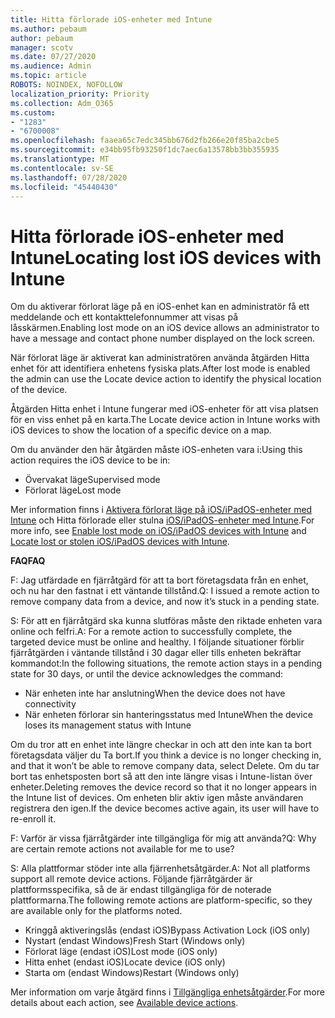 ```yaml
---
title: Hitta förlorade iOS-enheter med Intune
ms.author: pebaum
author: pebaum
manager: scotv
ms.date: 07/27/2020
ms.audience: Admin
ms.topic: article
ROBOTS: NOINDEX, NOFOLLOW
localization_priority: Priority
ms.collection: Adm_O365
ms.custom:
- "1283"
- "6700008"
ms.openlocfilehash: faaea65c7edc345bb676d2fb266e20f85ba2cbe5
ms.sourcegitcommit: e34bb95fb93250f1dc7aec6a13578bb3bb355935
ms.translationtype: MT
ms.contentlocale: sv-SE
ms.lasthandoff: 07/28/2020
ms.locfileid: "45440430"
---
```

# <a name="locating-lost-ios-devices-with-intune"></a><span data-ttu-id="59874-102">Hitta förlorade iOS-enheter med Intune</span><span class="sxs-lookup"><span data-stu-id="59874-102">Locating lost iOS devices with Intune</span></span>

<span data-ttu-id="59874-103">Om du aktiverar förlorat läge på en iOS-enhet kan en administratör få ett meddelande och ett kontakttelefonnummer att visas på låsskärmen.</span><span class="sxs-lookup"><span data-stu-id="59874-103">Enabling lost mode on an iOS device allows an administrator to have a message and contact phone number displayed on the lock screen.</span></span>

<span data-ttu-id="59874-104">När förlorat läge är aktiverat kan administratören använda åtgärden Hitta enhet för att identifiera enhetens fysiska plats.</span><span class="sxs-lookup"><span data-stu-id="59874-104">After lost mode is enabled the admin can use the Locate device action to identify the physical location of the device.</span></span>

<span data-ttu-id="59874-105">Åtgärden Hitta enhet i Intune fungerar med iOS-enheter för att visa platsen för en viss enhet på en karta.</span><span class="sxs-lookup"><span data-stu-id="59874-105">The Locate device action in Intune works with iOS devices to show the location of a specific device on a map.</span></span>

<span data-ttu-id="59874-106">Om du använder den här åtgärden måste iOS-enheten vara i:</span><span class="sxs-lookup"><span data-stu-id="59874-106">Using this action requires the iOS device to be in:</span></span>

- <span data-ttu-id="59874-107">Övervakat läge</span><span class="sxs-lookup"><span data-stu-id="59874-107">Supervised mode</span></span>
- <span data-ttu-id="59874-108">Förlorat läge</span><span class="sxs-lookup"><span data-stu-id="59874-108">Lost mode</span></span>

<span data-ttu-id="59874-109">Mer information finns i [Aktivera förlorat läge på iOS/iPadOS-enheter med Intune](https://docs.microsoft.com/intune/device-lost-mode) och Hitta förlorade eller stulna [iOS/iPadOS-enheter med Intune](https://docs.microsoft.com/intune/device-locate).</span><span class="sxs-lookup"><span data-stu-id="59874-109">For more info, see [Enable lost mode on iOS/iPadOS devices with Intune](https://docs.microsoft.com/intune/device-lost-mode) and [Locate lost or stolen iOS/iPadOS devices with Intune](https://docs.microsoft.com/intune/device-locate).</span></span>

<span data-ttu-id="59874-110">**FAQ**</span><span class="sxs-lookup"><span data-stu-id="59874-110">**FAQ**</span></span>

<span data-ttu-id="59874-111">F: Jag utfärdade en fjärråtgärd för att ta bort företagsdata från en enhet, och nu har den fastnat i ett väntande tillstånd.</span><span class="sxs-lookup"><span data-stu-id="59874-111">Q: I issued a remote action to remove company data from a device, and now it’s stuck in a pending state.</span></span>

<span data-ttu-id="59874-112">S: För att en fjärråtgärd ska kunna slutföras måste den riktade enheten vara online och felfri.</span><span class="sxs-lookup"><span data-stu-id="59874-112">A: For a remote action to successfully complete, the targeted device must be online and healthy.</span></span> <span data-ttu-id="59874-113">I följande situationer förblir fjärråtgärden i väntande tillstånd i 30 dagar eller tills enheten bekräftar kommandot:</span><span class="sxs-lookup"><span data-stu-id="59874-113">In the following situations, the remote action stays in a pending state for 30 days, or until the device acknowledges the command:</span></span>

- <span data-ttu-id="59874-114">När enheten inte har anslutning</span><span class="sxs-lookup"><span data-stu-id="59874-114">When the device does not have connectivity</span></span>
- <span data-ttu-id="59874-115">När enheten förlorar sin hanteringsstatus med Intune</span><span class="sxs-lookup"><span data-stu-id="59874-115">When the device loses its management status with Intune</span></span>

<span data-ttu-id="59874-116">Om du tror att en enhet inte längre checkar in och att den inte kan ta bort företagsdata väljer du Ta bort.</span><span class="sxs-lookup"><span data-stu-id="59874-116">If you think a device is no longer checking in, and that it won’t be able to remove company data, select Delete.</span></span> <span data-ttu-id="59874-117">Om du tar bort tas enhetsposten bort så att den inte längre visas i Intune-listan över enheter.</span><span class="sxs-lookup"><span data-stu-id="59874-117">Deleting removes the device record so that it no longer appears in the Intune list of devices.</span></span> <span data-ttu-id="59874-118">Om enheten blir aktiv igen måste användaren registrera den igen.</span><span class="sxs-lookup"><span data-stu-id="59874-118">If the device becomes active again, its user will have to re-enroll it.</span></span>

<span data-ttu-id="59874-119">F: Varför är vissa fjärråtgärder inte tillgängliga för mig att använda?</span><span class="sxs-lookup"><span data-stu-id="59874-119">Q: Why are certain remote actions not available for me to use?</span></span>

<span data-ttu-id="59874-120">S: Alla plattformar stöder inte alla fjärrenhetsåtgärder.</span><span class="sxs-lookup"><span data-stu-id="59874-120">A: Not all platforms support all remote device actions.</span></span> <span data-ttu-id="59874-121">Följande fjärråtgärder är plattformsspecifika, så de är endast tillgängliga för de noterade plattformarna.</span><span class="sxs-lookup"><span data-stu-id="59874-121">The following remote actions are platform-specific, so they are available only for the platforms noted.</span></span>

- <span data-ttu-id="59874-122">Kringgå aktiveringslås (endast iOS)</span><span class="sxs-lookup"><span data-stu-id="59874-122">Bypass Activation Lock (iOS only)</span></span>
- <span data-ttu-id="59874-123">Nystart (endast Windows)</span><span class="sxs-lookup"><span data-stu-id="59874-123">Fresh Start (Windows only)</span></span>
- <span data-ttu-id="59874-124">Förlorat läge (endast iOS)</span><span class="sxs-lookup"><span data-stu-id="59874-124">Lost mode (iOS only)</span></span>
- <span data-ttu-id="59874-125">Hitta enhet (endast iOS)</span><span class="sxs-lookup"><span data-stu-id="59874-125">Locate device (iOS only)</span></span>
- <span data-ttu-id="59874-126">Starta om (endast Windows)</span><span class="sxs-lookup"><span data-stu-id="59874-126">Restart (Windows only)</span></span>

<span data-ttu-id="59874-127">Mer information om varje åtgärd finns i [Tillgängliga enhetsåtgärder](https://docs.microsoft.com/intune/device-management#available-device-actions).</span><span class="sxs-lookup"><span data-stu-id="59874-127">For more details about each action, see [Available device actions](https://docs.microsoft.com/intune/device-management#available-device-actions).</span></span>